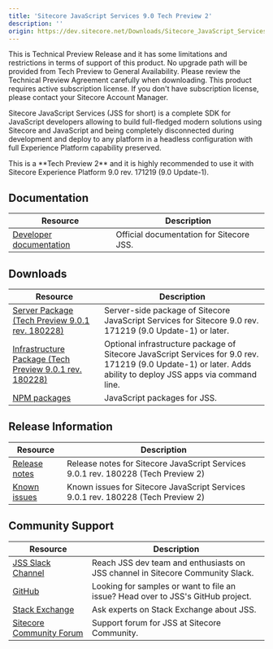 ```yaml
---
title: 'Sitecore JavaScript Services 9.0 Tech Preview 2'
description: ''
origin: https://dev.sitecore.net/Downloads/Sitecore_JavaScript_Services/90_Tech_Preview/Sitecore_JavaScript_Services_90_Tech_Preview_2.aspx
---
```


  <Alert variant='warning' mb={4}>
    <AlertIcon />
    This is Technical Preview Release and it has some limitations and restrictions in terms of support of this product.  
No upgrade path will be provided from Tech Preview to General Availability.  
Please review the Technical Preview Agreement carefully when downloading.  
This product requires active subscription license. If you don't have subscription license, please contact your Sitecore Account Manager.
  </Alert>


Sitecore JavaScript Services (JSS for short) is a complete SDK for JavaScript developers allowing to build full-fledged modern solutions using Sitecore and JavaScript and being completely disconnected during development and deploy to any platform in a headless configuration with full Experience Platform capability preserved.

  <Alert variant='warning' mb={4}>
    <AlertIcon />
    This is a **Tech Preview 2** and it is highly recommended to use it with Sitecore Experience Platform 9.0 rev. 171219 (9.0 Update-1).
  </Alert>


## Documentation

| Resource                                            | Description                              |
| --------------------------------------------------- | ---------------------------------------- |
| [Developer documentation](https://jss.sitecore.net) | Official documentation for Sitecore JSS. |

## Downloads

| Resource                                                                                                                                                                                                   | Description                                                                                                                                                    |
| ---------------------------------------------------------------------------------------------------------------------------------------------------------------------------------------------------------- | -------------------------------------------------------------------------------------------------------------------------------------------------------------- |
| [Server Package (Tech Preview 9.0.1 rev. 180228)](https://scdp.blob.core.windows.net/downloads/jss/Sitecore%20JavaScript%20Services%20Tech%20Preview%20Server%209.0.1%20rev.%20180228.zip)                 | Server-side package of Sitecore JavaScript Services for Sitecore 9.0 rev. 171219 (9.0 Update-1) or later.                                                      |
| [Infrastructure Package (Tech Preview 9.0.1 rev. 180228)](https://scdp.blob.core.windows.net/downloads/jss/Sitecore%20JavaScript%20Services%20Tech%20Preview%20Infrastructure%209.0.1%20rev.%20180228.zip) | Optional infrastructure package of Sitecore JavaScript Services for 9.0 rev. 171219 (9.0 Update-1) or later. Adds ability to deploy JSS apps via command line. |
| [NPM packages](https://www.npmjs.com/org/sitecore-jss)                                                                                                                                                     | JavaScript packages for JSS.                                                                                                                                   |

## Release Information

| Resource                                                                                                    | Description                                                                       |
| ----------------------------------------------------------------------------------------------------------- | --------------------------------------------------------------------------------- |
| [Release notes](https://jss.sitecore.net/#/release-notes?id=sitecore-jss-70-for-sitecore-90-tech-preview-2) | Release notes for Sitecore JavaScript Services 9.0.1 rev. 180228 (Tech Preview 2) |
| [Known issues](https://jss.sitecore.net/#/issues?id=known-issues)                                           | Known issues for Sitecore JavaScript Services 9.0.1 rev. 180228 (Tech Preview 2)  |

## Community Support

| Resource                                                                   | Description                                                                      |
| -------------------------------------------------------------------------- | -------------------------------------------------------------------------------- |
| [JSS Slack Channel](https://sitecorechat.slack.com/messages/jss)           | Reach JSS dev team and enthusiasts on JSS channel in Sitecore Community Slack.   |
| [GitHub](https://github.com/sitecore/jss)                                  | Looking for samples or want to file an issue? Head over to JSS's GitHub project. |
| [Stack Exchange](https://sitecore.stackexchange.com/questions/tagged/jss)  | Ask experts on Stack Exchange about JSS.                                         |
| [Sitecore Community Forum](https://community.sitecore.net/developers/f/40) | Support forum for JSS at Sitecore Community.                                     |
